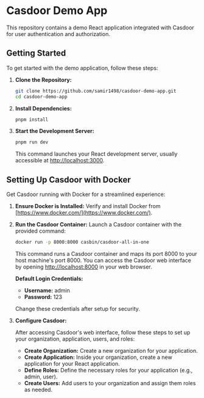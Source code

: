 # Casdoor Demo App

This repository contains a demo React application integrated with Casdoor for user authentication and authorization.

## Getting Started

To get started with the demo application, follow these steps:

1. **Clone the Repository:**

   ```bash
   git clone https://github.com/samir1498/casdoor-demo-app.git
   cd casdoor-demo-app
   ```

2. **Install Dependencies:**

   ```bash
   pnpm install
   ```

3. **Start the Development Server:**

   ```bash
   pnpm run dev
   ```

   This command launches your React development server, usually accessible at [http://localhost:3000](http://localhost:5173).

## Setting Up Casdoor with Docker

Get Casdoor running with Docker for a streamlined experience:

1. **Ensure Docker is Installed:** Verify and install Docker from [https://www.docker.com/](https://www.docker.com/).

2. **Run the Casdoor Container:** Launch a Casdoor container with the provided command:

   ```bash
   docker run -p 8000:8000 casbin/casdoor-all-in-one
   ```

   This command runs a Casdoor container and maps its port 8000 to your host machine's port 8000. You can access the Casdoor web interface by opening [http://localhost:8000](http://localhost:8000) in your web browser.

   **Default Login Credentials:**

   - **Username:** admin
   - **Password:** 123

   Change these credentials after setup for security.

3. **Configure Casdoor:**

   After accessing Casdoor's web interface, follow these steps to set up your organization, application, users, and roles:

   - **Create Organization:** Create a new organization for your application.
   - **Create Application:** Inside your organization, create a new application for your React application.
   - **Define Roles:** Define the necessary roles for your application (e.g., admin, user).
   - **Create Users:** Add users to your organization and assign them roles as needed.
